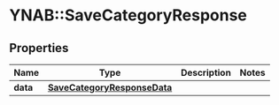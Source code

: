 # YNAB::SaveCategoryResponse

## Properties
Name | Type | Description | Notes
------------ | ------------- | ------------- | -------------
**data** | [**SaveCategoryResponseData**](SaveCategoryResponseData.md) |  | 


